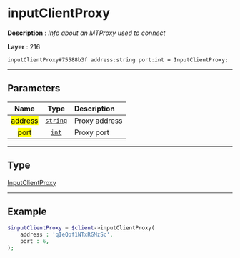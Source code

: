 # inputClientProxy

**Description** : *Info about an MTProxy used to connect*

**Layer** : 216

```tl
inputClientProxy#75588b3f address:string port:int = InputClientProxy;
```

---

## Parameters

| Name | Type | Description |
| :---: | :---: | :--- |
| <mark>address</mark> | [`string`](type/string) | Proxy address |
| <mark>port</mark> | [`int`](type/int) | Proxy port |

---

## Type

[InputClientProxy](type/InputClientProxy)

---

## Example

```php
$inputClientProxy = $client->inputClientProxy(
	address : 'qIeQpf1NTxRGMzSc',
	port : 6,
);
```